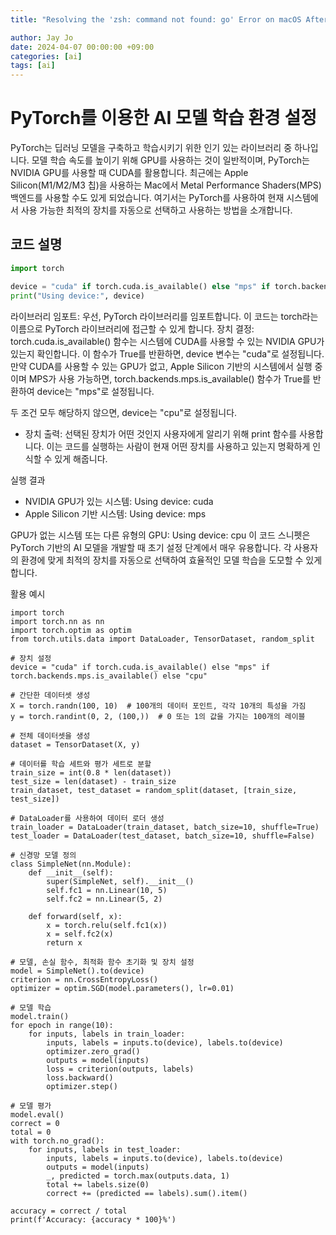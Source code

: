 ```yaml
---
title: "Resolving the 'zsh: command not found: go' Error on macOS After Installing Go with Brew"

author: Jay Jo
date: 2024-04-07 00:00:00 +09:00
categories: [ai]
tags: [ai]
---
```


# PyTorch를 이용한 AI 모델 학습 환경 설정

PyTorch는 딥러닝 모델을 구축하고 학습시키기 위한 인기 있는 라이브러리 중 하나입니다. 모델 학습 속도를 높이기 위해 GPU를 사용하는 것이 일반적이며, PyTorch는 NVIDIA GPU를 사용할 때 CUDA를 활용합니다. 최근에는 Apple Silicon(M1/M2/M3 칩)을 사용하는 Mac에서 Metal Performance Shaders(MPS) 백엔드를 사용할 수도 있게 되었습니다. 여기서는 PyTorch를 사용하여 현재 시스템에서 사용 가능한 최적의 장치를 자동으로 선택하고 사용하는 방법을 소개합니다.

## 코드 설명

```python
import torch

device = "cuda" if torch.cuda.is_available() else "mps" if torch.backends.mps.is_available() else "cpu"
print("Using device:", device)
```

라이브러리 임포트: 우선, PyTorch 라이브러리를 임포트합니다. 이 코드는 torch라는 이름으로 PyTorch 라이브러리에 접근할 수 있게 합니다.
장치 결정: torch.cuda.is_available() 함수는 시스템에 CUDA를 사용할 수 있는 NVIDIA GPU가 있는지 확인합니다. 이 함수가 True를 반환하면, device 변수는 "cuda"로 설정됩니다. 만약 CUDA를 사용할 수 있는 GPU가 없고, Apple Silicon 기반의 시스템에서 실행 중이며 MPS가 사용 가능하면, torch.backends.mps.is_available() 함수가 True를 반환하여 device는 "mps"로 설정됩니다.

두 조건 모두 해당하지 않으면, device는 "cpu"로 설정됩니다.
* 장치 출력: 선택된 장치가 어떤 것인지 사용자에게 알리기 위해 print 함수를 사용합니다. 이는 코드를 실행하는 사람이 현재 어떤 장치를 사용하고 있는지 명확하게 인식할 수 있게 해줍니다.

실행 결과
* NVIDIA GPU가 있는 시스템: Using device: cuda
* Apple Silicon 기반 시스템: Using device: mps

GPU가 없는 시스템 또는 다른 유형의 GPU: Using device: cpu
이 코드 스니펫은 PyTorch 기반의 AI 모델을 개발할 때 초기 설정 단계에서 매우 유용합니다. 각 사용자의 환경에 맞게 최적의 장치를 자동으로 선택하여 효율적인 모델 학습을 도모할 수 있게 합니다.

활용 예시
```
import torch
import torch.nn as nn
import torch.optim as optim
from torch.utils.data import DataLoader, TensorDataset, random_split

# 장치 설정
device = "cuda" if torch.cuda.is_available() else "mps" if torch.backends.mps.is_available() else "cpu"

# 간단한 데이터셋 생성
X = torch.randn(100, 10)  # 100개의 데이터 포인트, 각각 10개의 특성을 가짐
y = torch.randint(0, 2, (100,))  # 0 또는 1의 값을 가지는 100개의 레이블

# 전체 데이터셋을 생성
dataset = TensorDataset(X, y)

# 데이터를 학습 세트와 평가 세트로 분할
train_size = int(0.8 * len(dataset))
test_size = len(dataset) - train_size
train_dataset, test_dataset = random_split(dataset, [train_size, test_size])

# DataLoader를 사용하여 데이터 로더 생성
train_loader = DataLoader(train_dataset, batch_size=10, shuffle=True)
test_loader = DataLoader(test_dataset, batch_size=10, shuffle=False)

# 신경망 모델 정의
class SimpleNet(nn.Module):
    def __init__(self):
        super(SimpleNet, self).__init__()
        self.fc1 = nn.Linear(10, 5)
        self.fc2 = nn.Linear(5, 2)

    def forward(self, x):
        x = torch.relu(self.fc1(x))
        x = self.fc2(x)
        return x

# 모델, 손실 함수, 최적화 함수 초기화 및 장치 설정
model = SimpleNet().to(device)
criterion = nn.CrossEntropyLoss()
optimizer = optim.SGD(model.parameters(), lr=0.01)

# 모델 학습
model.train()
for epoch in range(10):
    for inputs, labels in train_loader:
        inputs, labels = inputs.to(device), labels.to(device)
        optimizer.zero_grad()
        outputs = model(inputs)
        loss = criterion(outputs, labels)
        loss.backward()
        optimizer.step()

# 모델 평가
model.eval()
correct = 0
total = 0
with torch.no_grad():
    for inputs, labels in test_loader:
        inputs, labels = inputs.to(device), labels.to(device)
        outputs = model(inputs)
        _, predicted = torch.max(outputs.data, 1)
        total += labels.size(0)
        correct += (predicted == labels).sum().item()

accuracy = correct / total
print(f'Accuracy: {accuracy * 100}%')
```

